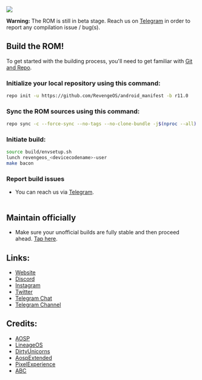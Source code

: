 <img src="https://raw.githubusercontent.com/pratyakshm/revenge_manifest/r11.0/assets/banner.jpg"> 

**Warning:** The ROM is still in beta stage. Reach us on [Telegram](https://t.me/itsrevengeos) in order to report any compilation issue / bug(s).

## Build the ROM!
To get started with the building process, you'll need to get familiar with [Git and Repo](http://source.android.com/source/using-repo.html).
### Initialize your local repository using this command:
```bash
repo init -u https://github.com/RevengeOS/android_manifest -b r11.0
```
### Sync the ROM sources using this command:
```bash
repo sync -c --force-sync --no-tags --no-clone-bundle -j$(nproc --all) --optimized-fetch --prune
```
### Initiate build:
```bash
source build/envsetup.sh
lunch revengeos_<devicecodename>-user
make bacon
```
### Report build issues
- You can reach us via [Telegram](https://t.me/itsrevengeos).  
&nbsp;

## Maintain officially
- Make sure your unofficial builds are fully stable and then proceed ahead. [Tap here](https://bit.ly/MaintainRevengeOS).

## Links:
- [Website](https://www.revengeos.com)
- [Discord](https://discord.com/invite/vWqjM8B)
- [Instagram](https://www.instagram.com/itsrevengeos/)
- [Twitter](https://twitter.com/itsrevengeos)
- [Telegram Chat](https://t.me/itsrevengeos)
- [Telegram Channel](https://t.me/RevengeOSNews)

## Credits:
 - [AOSP](https://android.googlesource.com)
 - [LineageOS](https://github.com/LineageOS)
 - [DirtyUnicorns](https://github.com/dirtyunicorns)
 - [AospExtended](https://github.com/AospExtended)
 - [PixelExperience](https://github.com/PixelExperience)
 - [ABC](https://github.com/ezio84)

